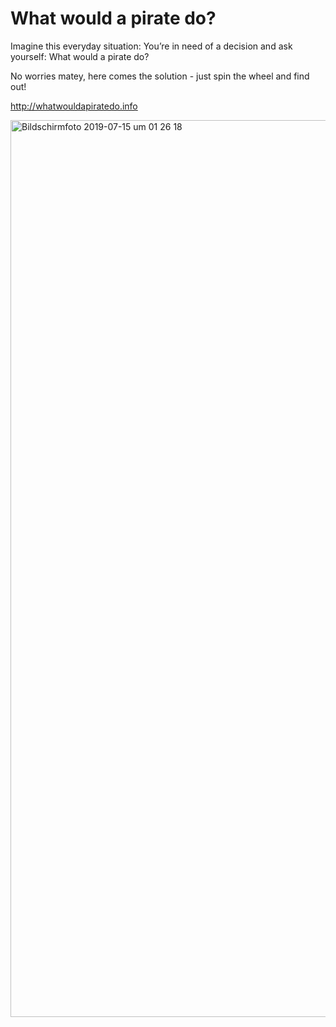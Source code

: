 # What would a pirate do?

Imagine this everyday situation: You’re in need of a decision and ask yourself: What would a pirate do?

No worries matey, here comes the solution - just spin the wheel and find out!

http://whatwouldapiratedo.info

<a href="http://whatwouldapiratedo.info" target="_blank"><img width="1435" alt="Bildschirmfoto 2019-07-15 um 01 26 18" src="https://user-images.githubusercontent.com/1476865/61190639-9cab6580-a69f-11e9-95eb-2f40e48d57ce.png"></a>
